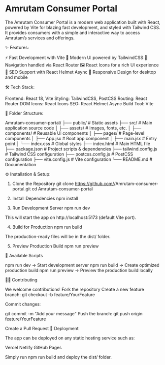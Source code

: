 # Amrutam Consumer Portal

The Amrutam Consumer Portal is a modern web application built with React, powered by Vite for blazing fast development, and styled with Tailwind CSS.
It provides consumers with a simple and interactive way to access Amrutam’s services and offerings.

✨ Features:

⚡ Fast Development with Vite
🎨 Modern UI powered by TailwindCSS
🔗 Navigation handled via React Router
🖼️ React Icons for a rich UI experience
🧩 SEO Support with React Helmet Async
📱 Responsive Design for desktop and mobile

🛠️ Tech Stack:

Frontend: React 18, Vite
Styling: TailwindCSS, PostCSS
Routing: React Router DOM
Icons: React Icons
SEO: React Helmet Async
Build Tool: Vite

📂 Folder Structure:

Amrutam-consumer-portal/
├── public/                # Static assets
├── src/                   # Main application source code
│   ├── assets/            # Images, fonts, etc.
│   ├── components/        # Reusable UI components
│   ├── pages/             # Page-level components
│   ├── App.jsx            # Root app component
│   ├── main.jsx           # Entry point
│   └── index.css          # Global styles
├── index.html             # Main HTML file
├── package.json           # Project scripts & dependencies
├── tailwind.config.js     # Tailwind CSS configuration
├── postcss.config.js      # PostCSS configuration
├── vite.config.js         # Vite configuration
└── README.md              # Documentation

⚙️ Installation & Setup:

1. Clone the Repository
git clone https://github.com/<your-org>/Amrutam-consumer-portal.git
cd Amrutam-consumer-portal

2. Install Dependencies
npm install

3. Run Development Server
npm run dev


This will start the app on http://localhost:5173
 (default Vite port).

4. Build for Production
npm run build


The production-ready files will be in the dist/ folder.

5. Preview Production Build
npm run preview

🧪 Available Scripts

npm run dev → Start development server
npm run build → Create optimized production build
npm run preview → Preview the production build locally

🧑‍💻 Contributing

We welcome contributions!
Fork the repository
Create a new feature branch:
git checkout -b feature/YourFeature

Commit changes:

git commit -m "Add your message"
Push the branch:
git push origin feature/YourFeature

Create a Pull Request
🚀 Deployment

The app can be deployed on any static hosting service such as:

Vercel
Netlify
GitHub Pages

Simply run npm run build and deploy the dist/ folder.
